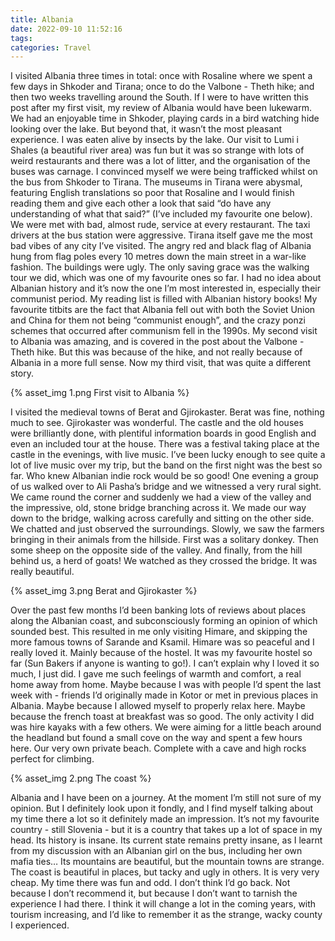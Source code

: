 ```yaml
---
title: Albania
date: 2022-09-10 11:52:16
tags:
categories: Travel
---
```

I visited Albania three times in total: once with Rosaline where we spent a few days in Shkoder and Tirana; once to do the Valbone - Theth hike; and then two weeks travelling around the South. If I were to have written this post after my first visit, my review of Albania would have been lukewarm. We had an enjoyable time in Shkoder, playing cards in a bird watching hide looking over the lake. But beyond that, it wasn’t the most pleasant experience. I was eaten alive by insects by the lake. Our visit to Lumi i Shales (a beautiful river area) was fun but it was so strange with lots of weird restaurants and there was a lot of litter, and the organisation of the buses was carnage. I convinced myself we were being trafficked whilst on the bus from Shkoder to Tirana. The museums in Tirana were abysmal, featuring English translations so poor that Rosaline and I would finish reading them and give each other a look that said “do have any understanding of what that said?” (I’ve included my favourite one below). We were met with bad, almost rude, service at every restaurant. The taxi drivers at the bus station were aggressive. Tirana itself gave me the most bad vibes of any city I’ve visited. The angry red and black flag of Albania hung from flag poles every 10 metres down the main street in a war-like fashion. The buildings were ugly. The only saving grace was the walking tour we did, which was one of my favourite ones so far. I had no idea about Albanian history and it’s now the one I’m most interested in, especially their communist period. My reading list is filled with Albanian history books! My favourite titbits are the fact that Albania fell out with both the Soviet Union and China for them not being “communist enough”, and the crazy ponzi schemes that occurred after communism fell in the 1990s. My second visit to Albania was amazing, and is covered in the post about the Valbone - Theth hike. But this was because of the hike, and not really because of Albania in a more full sense. Now my third visit, that was quite a different story.

{% asset_img 1.png First visit to Albania %}

I visited the medieval towns of Berat and Gjirokaster. Berat was fine, nothing much to see. Gjirokaster was wonderful. The castle and the old houses were brilliantly done, with plentiful information boards in good English and even an included tour at the house. There was a festival taking place at the castle in the evenings, with live music. I’ve been lucky enough to see quite a lot of live music over my trip, but the band on the first night was the best so far. Who knew Albanian indie rock would be so good! One evening a group of us walked over to Ali Pasha’s bridge and we witnessed a very rural sight. We came round the corner and suddenly we had a view of the valley and the impressive, old, stone bridge branching across it. We made our way down to the bridge, walking across carefully and sitting on the other side. We chatted and just observed the surroundings. Slowly, we saw the farmers bringing in their animals from the hillside. First was a solitary donkey. Then some sheep on the opposite side of the valley. And finally, from the hill behind us, a herd of goats! We watched as they crossed the bridge. It was really beautiful.

{% asset_img 3.png Berat and Gjirokaster %}

Over the past few months I’d been banking lots of reviews about places along the Albanian coast, and subconsciously forming an opinion of which sounded best. This resulted in me only visiting Himare, and skipping the more famous towns of Sarande and Ksamil. Himare was so peaceful and I really loved it. Mainly because of the hostel. It was my favourite hostel so far (Sun Bakers if anyone is wanting to go!). I can’t explain why I loved it so much, I just did. I gave me such feelings of warmth and comfort, a real home away from home. Maybe because I was with people I’d spent the last week with - friends I’d originally made in Kotor or met in previous places in Albania. Maybe because I allowed myself to properly relax here. Maybe because the french toast at breakfast was so good. The only activity I did was hire kayaks with a few others. We were aiming for a little beach around the headland but found a small cove on the way and spent a few hours here. Our very own private beach. Complete with a cave and high rocks perfect for climbing.

{% asset_img 2.png The coast %}

Albania and I have been on a journey. At the moment I’m still not sure of my opinion. But I definitely look upon it fondly, and I find myself talking about my time there a lot so it definitely made an impression. It’s not my favourite country - still Slovenia - but it is a country that takes up a lot of space in my head. Its history is insane. Its current state remains pretty insane, as I learnt from my discussion with an Albanian girl on the bus, including her own mafia ties… Its mountains are beautiful, but the mountain towns are strange. The coast is beautiful in places, but tacky and ugly in others. It is very very cheap. My time there was fun and odd. I don’t think I’d go back. Not because I don’t recommend it, but because I don’t want to tarnish the experience I had there. I think it will change a lot in the coming years, with tourism increasing, and I’d like to remember it as the strange, wacky county I experienced.